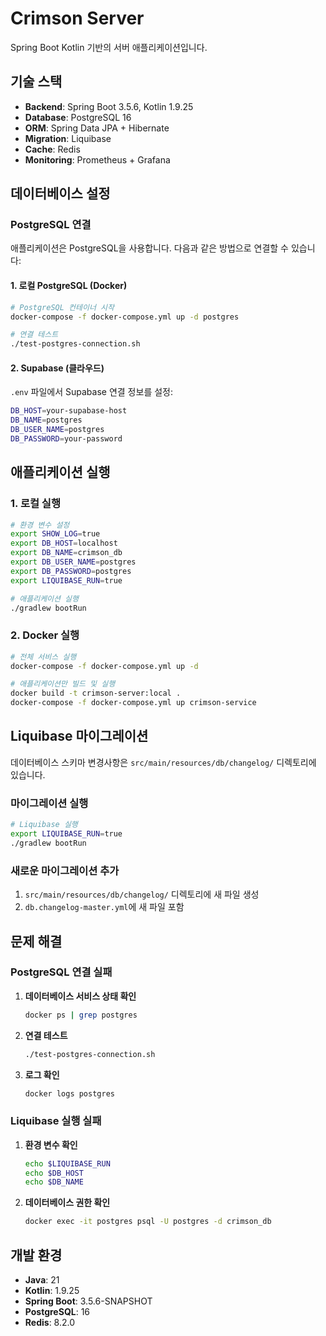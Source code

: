 # Crimson Server

Spring Boot Kotlin 기반의 서버 애플리케이션입니다.

## 기술 스택

- **Backend**: Spring Boot 3.5.6, Kotlin 1.9.25
- **Database**: PostgreSQL 16
- **ORM**: Spring Data JPA + Hibernate
- **Migration**: Liquibase
- **Cache**: Redis
- **Monitoring**: Prometheus + Grafana

## 데이터베이스 설정

### PostgreSQL 연결

애플리케이션은 PostgreSQL을 사용합니다. 다음과 같은 방법으로 연결할 수 있습니다:

#### 1. 로컬 PostgreSQL (Docker)

```bash
# PostgreSQL 컨테이너 시작
docker-compose -f docker-compose.yml up -d postgres

# 연결 테스트
./test-postgres-connection.sh
```

#### 2. Supabase (클라우드)

`.env` 파일에서 Supabase 연결 정보를 설정:

```bash
DB_HOST=your-supabase-host
DB_NAME=postgres
DB_USER_NAME=postgres
DB_PASSWORD=your-password
```

## 애플리케이션 실행

### 1. 로컬 실행

```bash
# 환경 변수 설정
export SHOW_LOG=true
export DB_HOST=localhost
export DB_NAME=crimson_db
export DB_USER_NAME=postgres
export DB_PASSWORD=postgres
export LIQUIBASE_RUN=true

# 애플리케이션 실행
./gradlew bootRun
```

### 2. Docker 실행

```bash
# 전체 서비스 실행
docker-compose -f docker-compose.yml up -d

# 애플리케이션만 빌드 및 실행
docker build -t crimson-server:local .
docker-compose -f docker-compose.yml up crimson-service
```

## Liquibase 마이그레이션

데이터베이스 스키마 변경사항은 `src/main/resources/db/changelog/` 디렉토리에 있습니다.

### 마이그레이션 실행

```bash
# Liquibase 실행
export LIQUIBASE_RUN=true
./gradlew bootRun
```

### 새로운 마이그레이션 추가

1. `src/main/resources/db/changelog/` 디렉토리에 새 파일 생성
2. `db.changelog-master.yml`에 새 파일 포함

## 문제 해결

### PostgreSQL 연결 실패

1. **데이터베이스 서비스 상태 확인**
   ```bash
   docker ps | grep postgres
   ```

2. **연결 테스트**
   ```bash
   ./test-postgres-connection.sh
   ```

3. **로그 확인**
   ```bash
   docker logs postgres
   ```

### Liquibase 실행 실패

1. **환경 변수 확인**
   ```bash
   echo $LIQUIBASE_RUN
   echo $DB_HOST
   echo $DB_NAME
   ```

2. **데이터베이스 권한 확인**
   ```bash
   docker exec -it postgres psql -U postgres -d crimson_db
   ```

## 개발 환경

- **Java**: 21
- **Kotlin**: 1.9.25
- **Spring Boot**: 3.5.6-SNAPSHOT
- **PostgreSQL**: 16
- **Redis**: 8.2.0
